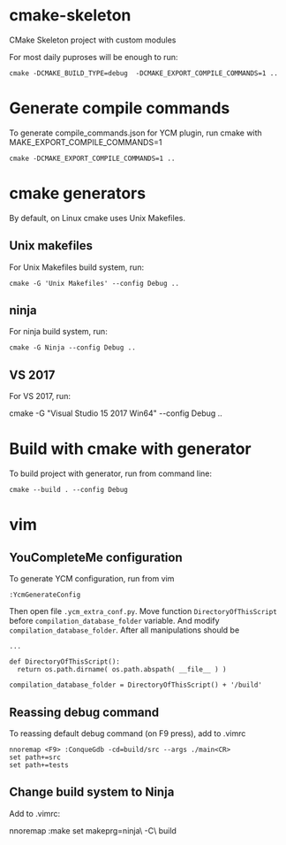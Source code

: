 # cmake-skeleton
CMake Skeleton project with custom modules

For most daily puproses will be enough to run:

    cmake -DCMAKE_BUILD_TYPE=debug  -DCMAKE_EXPORT_COMPILE_COMMANDS=1 ..

# Generate compile commands

To generate compile_commands.json for YCM plugin, run cmake with MAKE_EXPORT_COMPILE_COMMANDS=1

    cmake -DCMAKE_EXPORT_COMPILE_COMMANDS=1 ..

# cmake generators

By default, on Linux cmake uses Unix Makefiles. 

## Unix makefiles

For Unix Makefiles build system, run:

    cmake -G 'Unix Makefiles' --config Debug .. 

## ninja

For ninja build system, run:
    
    cmake -G Ninja --config Debug ..

## VS 2017

For VS 2017, run:

   cmake  -G "Visual Studio 15 2017 Win64" --config Debug ..

# Build with cmake with generator

To build project with generator, run from command line:

    cmake --build . --config Debug



# vim

## YouCompleteMe configuration

To generate YCM configuration, run from vim

    :YcmGenerateConfig

Then open file `.ycm_extra_conf.py`. Move function `DirectoryOfThisScript` before
`compilation_database_folder` variable. And modify `compilation_database_folder`.
After all manipulations should be

    ... 

    def DirectoryOfThisScript():
      return os.path.dirname( os.path.abspath( __file__ ) )

    compilation_database_folder = DirectoryOfThisScript() + '/build'


## Reassing debug command

To reassing default debug command (on F9 press), add to .vimrc
    
    nnoremap <F9> :ConqueGdb -cd=build/src --args ./main<CR>
    set path+=src
    set path+=tests


## Change build system to Ninja

Add to .vimrc:
   
   nnoremap <F8> :make<CR>
   set makeprg=ninja\ -C\ build


